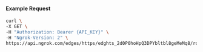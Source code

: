 <!-- Code generated for API Clients. DO NOT EDIT. -->

#### Example Request

```bash
curl \
-X GET \
-H "Authorization: Bearer {API_KEY}" \
-H "Ngrok-Version: 2" \
https://api.ngrok.com/edges/https/edghts_2d0P0hoHpQ3DPYbltbl8geMeMq8/routes/edghtsrt_2d0P0fbzObWMyg1XJdoe3NFoPkY/saml
```
